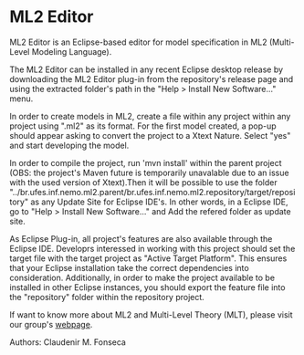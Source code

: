 # ML2 Editor

ML2 Editor is an Eclipse-based editor for model specification in ML2 (Multi-Level Modeling Language).

The ML2 Editor can be installed in any recent Eclipse desktop release by downloading the ML2 Editor plug-in from the repository's release page and using the extracted folder's path in the "Help > Install New Software..." menu.

In order to create models in ML2, create a file within any project within any project using ".ml2" as its format. For the first model created, a pop-up should appear asking to convert the project to a Xtext Nature. Select "yes" and start developing the model.

In order to compile the project, run 'mvn install' within the parent project (OBS: the project's Maven future is temporarily unavalable due to an issue with the used version of Xtext).Then it will be possible to use the folder "../br.ufes.inf.nemo.ml2.parent/br.ufes.inf.nemo.ml2.repository/target/repository" as any Update Site for Eclipse IDE's. In other words, in a Eclipse IDE, go to "Help > Install New Software..." and Add the refered folder as update site.

As Eclipse Plug-in, all project's features are also available through the Eclipse IDE. Developrs interessed in working with this project should set the target file with the target project as "Active Target Platform". This ensures that your Eclipse installation take the correct dependencies into consideration. Additionally, in order to make the project available to be installed in other Eclipse instances, you should export the feature file into the "repository" folder within the repository project.

If want to know more about ML2 and Multi-Level Theory (MLT), please visit our group's [webpage](https://nemo.inf.ufes.br/projects/mlt/).

Authors:
  Claudenir M. Fonseca
